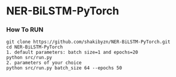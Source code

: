 # NER-BiLSTM-PyTorch

### How To RUN
```
git clone https://github.com/shakibyzn/NER-BiLSTM-PyTorch.git
cd NER-BiLSTM-PyTorch
1. default parameters: batch size=1 and epochs=20
python src/run.py
2. parameters of your choice
python src/run.py batch_size 64 --epochs 50
```

